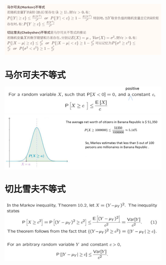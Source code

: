 ![c513b8f3466f5fa2bae7ceb4bae11a77.png](../_resources/c513b8f3466f5fa2bae7ceb4bae11a77.png)

# 马尔可夫不等式
![7ec485bbcd1479dde186f9c6d0f4b93a.png](../_resources/7ec485bbcd1479dde186f9c6d0f4b93a.png)
![80f2df57bee4c8a6a6c4b63b72f99c1b.png](../_resources/80f2df57bee4c8a6a6c4b63b72f99c1b.png)
# 切比雪夫不等式
![80b8a857d6b0c1d2e8bc4c9cb5cdc8b9.png](../_resources/80b8a857d6b0c1d2e8bc4c9cb5cdc8b9.png)